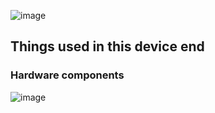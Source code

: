 



![image](https://github.com/romankiss/R-IoT/assets/30365471/2477d166-39b7-4d99-8a21-49183dbd9a42)



<h2>Things used in this device end</h2>

<h3>Hardware components</h3>

![image](https://github.com/romankiss/R-IoT/assets/30365471/40ae9537-c80b-49c5-803d-bfe5a858fb83)




